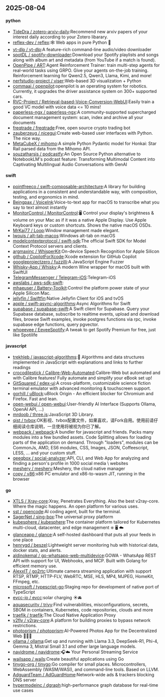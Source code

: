 ## 2025-08-04

#### python
* [TideDra / zotero-arxiv-daily](https://github.com/TideDra/zotero-arxiv-daily):Recommend new arxiv papers of your interest daily according to your Zotero libarary.
* [reflex-dev / reflex](https://github.com/reflex-dev/reflex):🕸️ Web apps in pure Python 🐍
* [yt-dlp / yt-dlp](https://github.com/yt-dlp/yt-dlp):A feature-rich command-line audio/video downloader
* [spotDL / spotify-downloader](https://github.com/spotDL/spotify-downloader):Download your Spotify playlists and songs along with album art and metadata (from YouTube if a match is found).
* [OpenPipe / ART](https://github.com/OpenPipe/ART):Agent Reinforcement Trainer: train multi-step agents for real-world tasks using GRPO. Give your agents on-the-job training. Reinforcement learning for Qwen2.5, Qwen3, Llama, Kimi, and more!
* [nerfstudio-project / viser](https://github.com/nerfstudio-project/viser):Web-based 3D visualization + Python
* [commaai / openpilot](https://github.com/commaai/openpilot):openpilot is an operating system for robotics. Currently, it upgrades the driver assistance system on 300+ supported cars.
* [RVC-Project / Retrieval-based-Voice-Conversion-WebUI](https://github.com/RVC-Project/Retrieval-based-Voice-Conversion-WebUI):Easily train a good VC model with voice data <= 10 mins!
* [paperless-ngx / paperless-ngx](https://github.com/paperless-ngx/paperless-ngx):A community-supported supercharged document management system: scan, index and archive all your documents
* [freqtrade / freqtrade](https://github.com/freqtrade/freqtrade):Free, open source crypto trading bot
* [zauberzeug / nicegui](https://github.com/zauberzeug/nicegui):Create web-based user interfaces with Python. The nice way.
* [MetaCubeX / mihomo](https://github.com/MetaCubeX/mihomo):A simple Python Pydantic model for Honkai: Star Rail parsed data from the Mihomo API.
* [souzatharsis / podcastfy](https://github.com/souzatharsis/podcastfy):An Open Source Python alternative to NotebookLM's podcast feature: Transforming Multimodal Content into Captivating Multilingual Audio Conversations with GenAI

#### swift
* [pointfreeco / swift-composable-architecture](https://github.com/pointfreeco/swift-composable-architecture):A library for building applications in a consistent and understandable way, with composition, testing, and ergonomics in mind.
* [Beingpax / VoiceInk](https://github.com/Beingpax/VoiceInk):Voice-to-text app for macOS to transcribe what you say to text almost instantly
* [MonitorControl / MonitorControl](https://github.com/MonitorControl/MonitorControl):🖥 Control your display's brightness & volume on your Mac as if it was a native Apple Display. Use Apple Keyboard keys or custom shortcuts. Shows the native macOS OSDs.
* [MrKai77 / Loop](https://github.com/MrKai77/Loop):Window management made elegant.
* [lwouis / alt-tab-macos](https://github.com/lwouis/alt-tab-macos):Windows alt-tab on macOS
* [modelcontextprotocol / swift-sdk](https://github.com/modelcontextprotocol/swift-sdk):The official Swift SDK for Model Context Protocol servers and clients.
* [argmaxinc / WhisperKit](https://github.com/argmaxinc/WhisperKit):On-device Speech Recognition for Apple Silicon
* [github / CopilotForXcode](https://github.com/github/CopilotForXcode):Xcode extension for GitHub Copilot
* [googleprojectzero / fuzzilli](https://github.com/googleprojectzero/fuzzilli):A JavaScript Engine Fuzzer
* [Whisky-App / Whisky](https://github.com/Whisky-App/Whisky):A modern Wine wrapper for macOS built with SwiftUI
* [TelegramMessenger / Telegram-iOS](https://github.com/TelegramMessenger/Telegram-iOS):Telegram-iOS
* [awslabs / aws-sdk-swift](https://github.com/awslabs/aws-sdk-swift):
* [mhaeuser / Battery-Toolkit](https://github.com/mhaeuser/Battery-Toolkit):Control the platform power state of your Apple Silicon Mac.
* [jellyfin / Swiftfin](https://github.com/jellyfin/Swiftfin):Native Jellyfin Client for iOS and tvOS
* [apple / swift-async-algorithms](https://github.com/apple/swift-async-algorithms):Async Algorithms for Swift
* [supabase / supabase-swift](https://github.com/supabase/supabase-swift):A Swift client for Supabase. Query your Supabase database, subscribe to realtime events, upload and download files, browse Swift examples, invoke postgres functions via rpc, invoke supabase edge functions, query pgvector.
* [whoeevee / EeveeSpotify](https://github.com/whoeevee/EeveeSpotify):A tweak to get Spotify Premium for free, just like Spotilife

#### javascript
* [trekhleb / javascript-algorithms](https://github.com/trekhleb/javascript-algorithms):📝 Algorithms and data structures implemented in JavaScript with explanations and links to further readings
* [crocodilestick / Calibre-Web-Automated](https://github.com/crocodilestick/Calibre-Web-Automated):Calibre-Web but automated and with Calibre features! Fully automate and simplify your eBook set up!
* [GitSquared / edex-ui](https://github.com/GitSquared/edex-ui):A cross-platform, customizable science fiction terminal emulator with advanced monitoring & touchscreen support.
* [gorhill / uBlock](https://github.com/gorhill/uBlock):uBlock Origin - An efficient blocker for Chromium and Firefox. Fast and lean.
* [open-webui / open-webui](https://github.com/open-webui/open-webui):User-friendly AI Interface (Supports Ollama, OpenAI API, ...)
* [mrdoob / three.js](https://github.com/mrdoob/three.js):JavaScript 3D Library.
* [qist / tvbox](https://github.com/qist/tvbox):OK影视、tvbox配置文件，如果喜欢，请Fork自用。使用前请仔细阅读仓库说明，一旦使用将被视为你已了解。
* [webpack / webpack](https://github.com/webpack/webpack):A bundler for javascript and friends. Packs many modules into a few bundled assets. Code Splitting allows for loading parts of the application on demand. Through "loaders", modules can be CommonJs, AMD, ES6 modules, CSS, Images, JSON, Coffeescript, LESS, ... and your custom stuff.
* [qeeqbox / social-analyzer](https://github.com/qeeqbox/social-analyzer):API, CLI, and Web App for analyzing and finding a person's profile in 1000 social media \ websites
* [meshery / meshery](https://github.com/meshery/meshery):Meshery, the cloud native manager
* [copy / v86](https://github.com/copy/v86):x86 PC emulator and x86-to-wasm JIT, running in the browser

#### go
* [XTLS / Xray-core](https://github.com/XTLS/Xray-core):Xray, Penetrates Everything. Also the best v2ray-core. Where the magic happens. An open platform for various uses.
* [sst / opencode](https://github.com/sst/opencode):AI coding agent, built for the terminal.
* [SagerNet / sing-box](https://github.com/SagerNet/sing-box):The universal proxy platform
* [kubesphere / kubesphere](https://github.com/kubesphere/kubesphere):The container platform tailored for Kubernetes multi-cloud, datacenter, and edge management ⎈ 🖥 ☁️
* [glanceapp / glance](https://github.com/glanceapp/glance):A self-hosted dashboard that puts all your feeds in one place
* [henrygd / beszel](https://github.com/henrygd/beszel):Lightweight server monitoring hub with historical data, docker stats, and alerts.
* [aldinokemal / go-whatsapp-web-multidevice](https://github.com/aldinokemal/go-whatsapp-web-multidevice):GOWA - WhatsApp REST API with support for UI, Webhooks, and MCP. Built with Golang for efficient memory use.
* [AlexxIT / go2rtc](https://github.com/AlexxIT/go2rtc):Ultimate camera streaming application with support RTSP, RTMP, HTTP-FLV, WebRTC, MSE, HLS, MP4, MJPEG, HomeKit, FFmpeg, etc.
* [microsoft / typescript-go](https://github.com/microsoft/typescript-go):Staging repo for development of native port of TypeScript
* [evcc-io / evcc](https://github.com/evcc-io/evcc):solar charging ☀️🚘
* [aquasecurity / trivy](https://github.com/aquasecurity/trivy):Find vulnerabilities, misconfigurations, secrets, SBOM in containers, Kubernetes, code repositories, clouds and more
* [traefik / traefik](https://github.com/traefik/traefik):The Cloud Native Application Proxy
* [v2fly / v2ray-core](https://github.com/v2fly/v2ray-core):A platform for building proxies to bypass network restrictions.
* [photoprism / photoprism](https://github.com/photoprism/photoprism):AI-Powered Photos App for the Decentralized Web 🌈💎✨
* [ollama / ollama](https://github.com/ollama/ollama):Get up and running with Llama 3.3, DeepSeek-R1, Phi-4, Gemma 3, Mistral Small 3.1 and other large language models.
* [navidrome / navidrome](https://github.com/navidrome/navidrome):🎧☁️ Your Personal Streaming Service
* [wailsapp / wails](https://github.com/wailsapp/wails):Create beautiful applications using Go
* [tinygo-org / tinygo](https://github.com/tinygo-org/tinygo):Go compiler for small places. Microcontrollers, WebAssembly (WASM/WASI), and command-line tools. Based on LLVM.
* [AdguardTeam / AdGuardHome](https://github.com/AdguardTeam/AdGuardHome):Network-wide ads & trackers blocking DNS server
* [hypermodeinc / dgraph](https://github.com/hypermodeinc/dgraph):high-performance graph database for real-time use cases
